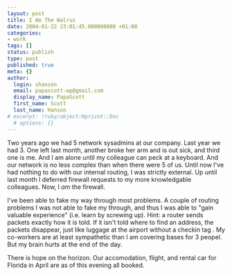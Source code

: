 ```yaml
---
layout: post
title: I Am The Walrus
date: 2004-01-22 23:01:45.000000000 +01:00
categories:
- work
tags: []
status: publish
type: post
published: true
meta: {}
author:
  login: shanson
  email: papascott-wp@gmail.com
  display_name: PapaScott
  first_name: Scott
  last_name: Hanson
# excerpt: !ruby/object:Hpricot::Doc
  # options: {}
---
```

<p>Two years ago we had 5 network sysadmins at our company. Last year we had 3. One left last month, another broke her arm and is out sick, and third one is me. And I am alone until my colleague can peck at a keyboard. And our network is no less complex than when there were 5 of us. Until now I've had nothing to do with our internal routing, I was strictly external. Up until last month I deferred firewall requests to my more knowledgable colleagues. Now, I <em>am</em> the firewall.</p>
<p>I've been able to fake my way through most problems. A couple of routing problems I was not able to fake my through, and thus I was able to "gain valuable experience" (i.e. learn by screwing up). Hint: a router sends packets exactly how it is told. If it isn't told where to find an address, the packets disappear, just like luggage at the airport without a checkin tag . My co-workers are at least sympathetic than I am covering bases for 3 peopel. But my brain hurts at the end of the day. </p>
<p>There is hope on the horizon. Our accomodation, flight, and rental car for Florida in April are as of this evening all booked.</p>

